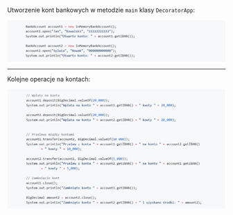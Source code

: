 Utworzenie kont bankowych w metodzie `main` klasy `DecoratorApp`:

![1.6.1.1](media/1.6.1.1.PNG)

---

Kolejne operacje na kontach:

![1.6.1.2](media/1.6.1.2.PNG)